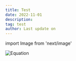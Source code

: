 ```yaml
---
title: Test
date: 2022-11-01
description:
tag: test
author: Last update on
---
```


import Image from 'next/image'

![Equation](https://math.vercel.app?from=\frac{1}{\Gamma(s)}\int_{0}^{\infty}\frac{u^{s-1}}{e^{u}-1}\mathrm{d}u)
